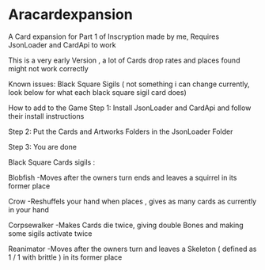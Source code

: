 # Aracardexpansion
A Card expansion for Part 1 of Inscryption made by me,
Requires JsonLoader and CardApi to work

This is a very early Version , a lot of Cards drop rates and places found might not work correctly

Known issues:
Black Square Sigils ( not something i can change currently, look below for what each black square sigil card does)

How to add to the Game
Step 1:
Install JsonLoader and CardApi and follow their install instructions

Step 2:
Put the Cards and Artworks Folders in the JsonLoader Folder

Step 3:
You are done

Black Square Cards sigils :

Blobfish
-Moves after the owners turn ends and leaves a squirrel in its former place

Crow
-Reshuffels your hand when places , gives as many cards as currently in your hand

Corpsewalker
-Makes Cards die twice, giving double Bones and making some sigils activate twice

Reanimator
-Moves after the owners turn and leaves a Skeleton ( defined as 1 / 1 with brittle ) in its former place
